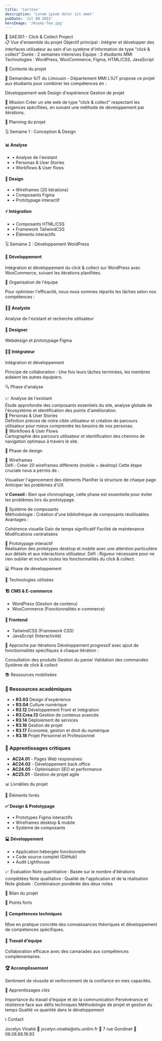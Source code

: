 ```yaml
---
title: 'Carlton'
description: 'Lorem ipsum dolor sit amet'
pubDate: 'Jul 08 2022'
heroImage: '/Kusmi-Tea.jpg'
---
```

<div class="prose prose-invert max-w-none">
🚀 SAE301 - Click & Collect Project
<div class="bg-gradient-to-r from-purple-900/30 to-blue-900/30 backdrop-blur-sm border border-white/20 rounded-2xl p-8 mb-12 shadow-glass">
📋 Vue d'ensemble du projet
Objectif principal : Intégrer et développer des interfaces utilisateur au sein d'un système d'information de type "click & collect"
Durée : 2 semaines intensives
Équipe : 3 étudiants MMI
Technologies : WordPress, WooCommerce, Figma, HTML/CSS, JavaScript
</div>

🎯 Contexte du projet
<div class="grid md:grid-cols-2 gap-8 mb-12">
<div class="bg-white/5 backdrop-blur-sm border border-white/10 rounded-xl p-6">
🏫 Demandeur
IUT du Limousin - Département MMI
L'IUT propose ce projet aux étudiants pour combiner les compétences en :

Développement web
Design d'expérience
Gestion de projet

</div>
<div class="bg-white/5 backdrop-blur-sm border border-white/10 rounded-xl p-6">
🎯 Mission
Créer un site web de type "click & collect" respectant les exigences spécifiées, en suivant une méthode de développement par itérations.
</div>
</div>

📅 Planning du projet
<div class="bg-gradient-to-r from-indigo-900/20 to-purple-900/20 backdrop-blur-sm border border-white/20 rounded-2xl p-8 mb-12">
🗓️ Semaine 1 : Conception & Design
<div class="grid md:grid-cols-3 gap-6 mt-6">
<div class="bg-white/10 rounded-lg p-4 border border-white/10">
<h4 class="text-purple-300 font-bold mb-2">📊 Analyse</h4>
<ul class="text-sm space-y-1">
<li>• Analyse de l'existant</li>
<li>• Personas & User Stories</li>
<li>• Workflows & User flows</li>
</ul>
</div>
<div class="bg-white/10 rounded-lg p-4 border border-white/10">
<h4 class="text-blue-300 font-bold mb-2">🎨 Design</h4>
<ul class="text-sm space-y-1">
<li>• Wireframes (20 itérations)</li>
<li>• Composants Figma</li>
<li>• Prototypage interactif</li>
</ul>
</div>
<div class="bg-white/10 rounded-lg p-4 border border-white/10">
<h4 class="text-green-300 font-bold mb-2">⚡ Intégration</h4>
<ul class="text-sm space-y-1">
<li>• Composants HTML/CSS</li>
<li>• Framework TailwindCSS</li>
<li>• Éléments interactifs</li>
</ul>
</div>
</div>
🗓️ Semaine 2 : Développement WordPress
<div class="bg-white/10 rounded-lg p-4 border border-white/10 mt-6">
<h4 class="text-yellow-300 font-bold mb-2">🔧 Développement</h4>
<p class="text-sm">Intégration et développement du click & collect sur WordPress avec WooCommerce, suivant les itérations planifiées.</p>
</div>
</div>

👥 Organisation de l'équipe
<div class="bg-white/5 backdrop-blur-sm border border-white/10 rounded-xl p-6 mb-12">
Pour optimiser l'efficacité, nous nous sommes répartis les tâches selon nos compétences :
<div class="grid md:grid-cols-3 gap-4 mt-4">
<div class="text-center p-4 bg-purple-500/20 rounded-lg">
<h4 class="font-bold text-purple-300">👨‍💼 Analyste</h4>
<p class="text-sm">Analyse de l'existant et recherche utilisateur</p>
</div>
<div class="text-center p-4 bg-blue-500/20 rounded-lg">
<h4 class="font-bold text-blue-300">🎨 Designer</h4>
<p class="text-sm">Webdesign et prototypage Figma</p>
</div>
<div class="text-center p-4 bg-green-500/20 rounded-lg">
<h4 class="font-bold text-green-300">👨‍💻 Intégrateur</h4>
<p class="text-sm">Intégration et développement</p>
</div>
</div>
Principe de collaboration : Une fois leurs tâches terminées, les membres aidaient les autres équipiers.
</div>

🔍 Phase d'analyse
<div class="space-y-8 mb-12">
📈 Analyse de l'existant
<div class="bg-white/5 border border-white/10 rounded-lg p-6">
Étude approfondie des composants essentiels du site, analyse globale de l'écosystème et identification des points d'amélioration.
</div>
👤 Personas & User Stories
<div class="bg-white/5 border border-white/10 rounded-lg p-6">
Définition précise de notre cible utilisateur et création de parcours utilisateur pour mieux comprendre les besoins de nos personas.
</div>
🔄 Workflows & User Flows
<div class="bg-white/5 border border-white/10 rounded-lg p-6">
Cartographie des parcours utilisateur et identification des chemins de navigation optimaux à travers le site.
</div>
</div>

🎨 Phase de design
<div class="space-y-8 mb-12">
📐 Wireframes
<div class="bg-gradient-to-r from-gray-900/30 to-slate-900/30 backdrop-blur-sm border border-white/20 rounded-xl p-6">
Défi : Créer 20 wireframes différents (mobile + desktop)
Cette étape cruciale nous a permis de :

Visualiser l'agencement des éléments
Planifier la structure de chaque page
Anticiper les problèmes d'UX

<div class="mt-4 p-4 bg-white/10 rounded-lg border border-white/10">
<p class="text-sm"><strong>💡 Conseil :</strong> Bien que chronophage, cette phase est essentielle pour éviter les problèmes lors du prototypage.</p>
</div>
</div>
🧩 Système de composants
<div class="bg-white/5 border border-white/10 rounded-lg p-6">
Méthodologie : Création d'une bibliothèque de composants réutilisables
Avantages :

Cohérence visuelle
Gain de temps significatif
Facilité de maintenance
Modifications centralisées

</div>
🎯 Prototypage interactif
<div class="bg-white/5 border border-white/10 rounded-lg p-6">
Réalisation des prototypes desktop et mobile avec une attention particulière aux détails et aux interactions utilisateur.
Défi : Rigueur nécessaire pour ne rien oublier et inclure toutes les fonctionnalités du click & collect.
</div>
</div>

💻 Phase de développement
<div class="bg-gradient-to-r from-emerald-900/20 to-teal-900/20 backdrop-blur-sm border border-white/20 rounded-2xl p-8 mb-12">
🔧 Technologies utilisées
<div class="grid md:grid-cols-2 gap-6 mt-6">
<div class="space-y-4">
<h4 class="text-emerald-300 font-bold text-lg">🏗️ CMS & E-commerce</h4>
<ul class="space-y-2">
<li class="flex items-center gap-2">
  <span class="w-2 h-2 bg-blue-400 rounded-full"></span>
  WordPress (Gestion de contenu)
</li>
<li class="flex items-center gap-2">
  <span class="w-2 h-2 bg-purple-400 rounded-full"></span>
  WooCommerce (Fonctionnalités e-commerce)
</li>
</ul>
</div>
<div class="space-y-4">
<h4 class="text-teal-300 font-bold text-lg">🎨 Frontend</h4>
<ul class="space-y-2">
<li class="flex items-center gap-2">
  <span class="w-2 h-2 bg-orange-400 rounded-full"></span>
  TailwindCSS (Framework CSS)
</li>
<li class="flex items-center gap-2">
  <span class="w-2 h-2 bg-yellow-400 rounded-full"></span>
  JavaScript (Interactivité)
</li>
</ul>
</div>
</div>
🎯 Approche par itérations
Développement progressif avec ajout de fonctionnalités spécifiques à chaque itération :

Consultation des produits
Gestion du panier
Validation des commandes
Système de click & collect

</div>

📚 Ressources mobilisées
<div class="grid md:grid-cols-2 gap-6 mb-12">
<div class="bg-white/5 border border-white/10 rounded-lg p-6">
<h3 class="text-xl font-bold text-purple-300 mb-4">📖 Ressources académiques</h3>
<ul class="space-y-2 text-sm">
<li>• <strong>R3.03</strong> Design d'expérience</li>
<li>• <strong>R3.04</strong> Culture numérique</li>
<li>• <strong>R3.12</strong> Développement Front et intégration</li>
<li>• <strong>R3.Crea.13</strong> Gestion de contenus avancée</li>
<li>• <strong>R3.14</strong> Déploiement de services</li>
<li>• <strong>R3.16</strong> Gestion de projet</li>
<li>• <strong>R3.17</strong> Économie, gestion et droit du numérique</li>
<li>• <strong>R3.18</strong> Projet Personnel et Professionnel</li>
</ul>
</div>
<div class="bg-white/5 border border-white/10 rounded-lg p-6">
<h3 class="text-xl font-bold text-blue-300 mb-4">🎯 Apprentissages critiques</h3>
<ul class="space-y-3 text-sm">
<li><strong>AC24.01</strong> - Pages Web responsives</li>
<li><strong>AC24.02</strong> - Développement back office</li>
<li><strong>AC24.05</strong> - Optimisation SEO et performance</li>
<li><strong>AC25.01</strong> - Gestion de projet agile</li>
</ul>
</div>
</div>

📊 Livrables du projet
<div class="bg-white/5 backdrop-blur-sm border border-white/10 rounded-xl p-6 mb-12">
🎯 Éléments livrés
<div class="grid md:grid-cols-2 gap-6 mt-6">
<div class="space-y-3">
<h4 class="font-bold text-green-300">✅ Design & Prototypage</h4>
<ul class="text-sm space-y-1">
<li>• Prototypes Figma interactifs</li>
<li>• Wireframes desktop & mobile</li>
<li>• Système de composants</li>
</ul>
</div>
<div class="space-y-3">
<h4 class="font-bold text-blue-300">💻 Développement</h4>
<ul class="text-sm space-y-1">
<li>• Application hébergée fonctionnelle</li>
<li>• Code source complet (GitHub)</li>
<li>• Audit Lighthouse</li>
</ul>
</div>
</div>
📈 Évaluation
Note quantitative : Basée sur le nombre d'itérations complétées
Note qualitative : Qualité de l'application et de la réalisation
Note globale : Combinaison pondérée des deux notes
</div>

🎉 Bilan du projet
<div class="bg-gradient-to-r from-violet-900/30 to-purple-900/30 backdrop-blur-sm border border-white/20 rounded-2xl p-8 mb-12">
💪 Points forts
<div class="grid md:grid-cols-3 gap-4 mt-6">
<div class="bg-white/10 rounded-lg p-4 border border-white/10">
<h4 class="text-green-300 font-bold mb-2">🚀 Compétences techniques</h4>
<p class="text-sm">Mise en pratique concrète des connaissances théoriques et développement de compétences spécifiques.</p>
</div>
<div class="bg-white/10 rounded-lg p-4 border border-white/10">
<h4 class="text-blue-300 font-bold mb-2">👥 Travail d'équipe</h4>
<p class="text-sm">Collaboration efficace avec des camarades aux compétences complémentaires.</p>
</div>
<div class="bg-white/10 rounded-lg p-4 border border-white/10">
<h4 class="text-purple-300 font-bold mb-2">🏆 Accomplissement</h4>
<p class="text-sm">Sentiment de réussite et renforcement de la confiance en mes capacités.</p>
</div>
</div>
📖 Apprentissages clés

Importance du travail d'équipe et de la communication
Persévérance et résilience face aux défis techniques
Méthodologie de projet et gestion du temps
Qualité vs quantité dans le développement

</div>

📞 Contact
<div class="bg-white/5 backdrop-blur-sm border border-white/10 rounded-xl p-6 text-center">
Jocelyn Vinatié
📧 jocelyn.vinatie@etu.unilim.fr
📍 7 rue Gondinet
📱 06.08.88.18.93
</div>
</div>